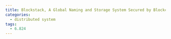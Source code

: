 ```yaml
---
title: Blockstack, A Global Naming and Storage System Secured by Blockchains
categories:
  - distributed system
tags:
  - 6.824
---
```

